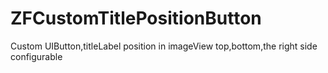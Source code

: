 # ZFCustomTitlePositionButton
Custom UIButton,titleLabel position in imageView top,bottom,the right side configurable
